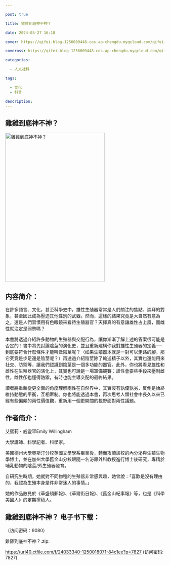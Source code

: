 ```yaml
---

post: true

title: 雞雞到底神不神？

date: 2024-05-27 16:18

cover: https://qifei-blog-1256009448.cos.ap-chengdu.myqcloud.com/qifei-blog/65f056f89f345e8d0342404a.jpg

coveross: https://qifei-blog-1256009448.cos.ap-chengdu.myqcloud.com/qifei-blog/65f056f89f345e8d0342404a.jpg

categories:

  - 人文社科

tags:

  - 文化
  - 科普

description:
---
```


## 雞雞到底神不神？
<img alt="雞雞到底神不神？ " class="aligncenter loading" data-was-processed="true" decoding="async" fetchpriority="high" height="471" src="https://qifei-blog-1256009448.cos.ap-chengdu.myqcloud.com/qifei-blog/65f056f89f345e8d0342404a.jpg " style="cursor: zoom-in;" width="314"/>

## 内容简介：

在許多語言、文化，甚至科學史中，雄性生殖器常常是人們關注的焦點、崇拜的對象，甚至因此成為壓迫其他性別的武器。然而，這樣的結果究竟是大自然有意為之，還是人們習慣用有色眼鏡來看待生殖器官？天擇真的有意讓雄性占上風，而雌性就注定是弱勢嗎？

本書將透過介紹許多動物的生殖器與交配行為，讓你漸漸了解上述的答案很可能是否定的！書中將先討論陰莖的演化史，並且重新建構你我對雄性生殖器的定義──到底要符合什麼條件才能叫做陰莖呢？（如果生殖器本就是一對可以走路的腳，那它究竟是步足還是陰莖呢？）再透過介紹陰莖除了輸送精子以外，其實也還能用來社交、防禦等，讓我們認識到陰莖是一個多功能的器官。此外，你也將看見雄性和雌性在生殖器官的演化上，其實也可說是一場軍備競賽：雄性會耍些手段來壓制雌性，雌性卻也懂得防禦，有時也能主導交配的最終結果。

讀者將重新從更全面的角度理解兩性在自然界中，其實沒有孰優孰劣，反倒是始終維持動態的平衡，互相牽制。你也將能透過本書，再次思考人類社會中長久以來已經有些偏頗的兩性價值觀，重新用一個更開闊的視野面對兩性議題。

## 作者简介：

艾蜜莉・威靈罕Emily Willingham

大學講師、科學記者、科學家。

美國德州大學奧斯汀分校英國文學學系畢業後，轉而攻讀該校的內分泌與生殖生物學博士，並在加州大學舊金山分校跟隨一名泌尿外科教授進行博士後研究，專精於哺乳動物的陰莖/外生殖器發育。

自研究生時期，她就對不同物種的生殖器非常感興趣，她曾說：「喜歡是沒有理由的，我認為生殖本身是件非常迷人的事情。」

她的作品散見於《華盛頓郵報》、《華爾街日報》、《舊金山紀事報》等，也是《科學美國人》的定期撰稿人。

## 雞雞到底神不神？ 电子书下载：

 （访问密码：9080）

雞雞到底神不神？.zip: 

https://url40.ctfile.com/f/24033340-1250018071-84c1ee?p=7827 (访问密码: 7827)
